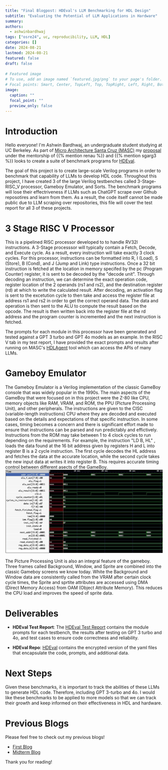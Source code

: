 ```yaml
---
title: "Final Blogpost: HDEval's LLM Benchmarking for HDL Design"
subtitle: "Evaluating the Potential of LLM Applications in Hardware"
summary:
authors: 
  - ashwinbardhwaj
tags: ["osre24", uc, reproducibility, LLM, HDL]
categories: []
date: 2024-08-21
lastmod: 2024-08-21
featured: false
draft: false

# Featured image
# To use, add an image named `featured.jpg/png` to your page's folder.
# Focal points: Smart, Center, TopLeft, Top, TopRight, Left, Right, BottomLeft, Bottom, BottomRight.
image:
  caption: ""
  focal_point: ""
  preview_only: false
---
```

# Introduction

Hello everyone! I'm Ashwin Bardhwaj, an undergraduate student studying at UC Berkeley. As part of [Micro Architecture Santa Cruz (MASC)](/project/osre23/ucsc/livehd) my [proposal](https://drive.google.com/file/d/1Fnr85lqrTs7OBohfHfSZI2K3wZU3zJm0/view?usp=sharing) under the mentorship of {{% mention renau %}} and {{% mention sgarg3 %}} looks to create a suite of benchmark programs for [HDEval](https://github.com/masc-ucsc/hdeval).

The goal of this project is to create large-scale Verilog programs in order to benchmark that capability of LLMs to develop HDL code. Throughout this project, I have created 3 of the large Verilog testbenches called 3-Stage-RISC_V processor, Gameboy Emulator, and Sorts. The benchmark programs will lose their effectriveness if LLMs such as ChatGPT scrape over Github reposotires and learn from them. As a result, the code itself cannot be made public due to LLM scraping over repositories, this file will cover the test report for all 3 of these projects.

# 3 Stage RISC V Processor 
This is a pipelined RISC processor developed to to handle RV32I instructions. A 3-Stage processsor will typically contain a Fetch, Decode, and Execute cycle. As a result, every instruction will take exactly 3 clock cycles. For this processor, instructions can be formatted into R, I (Load), S (Store), B (Cond), and J (Jump and Link) type instructions. Once a 32 bit instruction is fetched at the location in memory specifed by the pc (Program Counter) register, it is sent to be decoded by the "decode unit". Through decoding an instruction, we can determine the exact operation code, register location of the 2 operands (rs1 and rs2), and the destination register (rd) at which to write the calculated result. After decoding, an activation flag is sent to the excetution cycle to then take and access the register file at address rs1 and rs2 in order to get the correct operand data. The data and operation is then sent to the ALU to compute the result based on the opcode. The result is then written back into the register file at the rd address and the program counter is incremented and the next instruction is fetched.

The prompts for each module in this processor have been generated and tested against a GPT 3 turbo and GPT 4o models as an example. In the RISC V tab in my test report, I have provided the exact prompts and results after running on MASC's [HDLAgent](https://github.com/masc-ucsc/hdlagent) tool which can access the APIs of many LLMs.

# Gameboy Emulator
The Gameboy Emulator is a Verilog implementation of the classic GameBoy console that was widely popular in the 1990s. The main aspects of the GameBoy that were focused on in this project were the Z-80 like CPU, memory objects like RAM, VRAM, and ROM, the PPU (Picture Processing Unit), and other peripherals. The instructions are given to the CISC (variable-length instructions) CPU where they are decoded and executed based on the details and expectations of that specific instruction. In some cases, timing becomes a concern and there is significant effort made to ensure that instructions can be parsed and run predictably and effictively. Instructions from the ROM may take between 1 to 4 clock cycles to run depending on the requirements. For example, the instruction "LD B, HL" , loads the data found at the 16 bit address given by registers H and L into register B is a 2 cycle instruction. The first cycle decodes the HL address and fetches the data at the accurate location, while the second cycle takes the new input data at writes it into register B. This requires accurate timing control between different asects of the GameBoy. 
![Gameboy Emulator Top Level Wave File](Gameboy_Wave_File.jpg)

The Picture Processing Unit is also an integral feature of the gameboy. Three frames called Background, Window, and Sprite are combined into the classic Gameboy screens we know today. White the Background and Window data are consistently called from the VRAM after certain clock cycle times, the Sprite and sprtite attributes are accessed using DMA (Direct Memory Access) from OAM (Object Attribute Memory). This reduces the CPU load and improves the speed of sprite data. 

# Deliverables
- **HDEval Test Report**: The [HDEval Test Report](https://docs.google.com/spreadsheets/d/1vDh_k75h0sG8JGRDDZcdBM4AprVcw9l1/edit?usp=sharing&ouid=102173779464961795129&rtpof=true&sd=true) contains the module prompts for each testbench, the results after testing on GPT 3 turbo and 4o, and test cases to ensure code correctness and reliability.

- **HDEval Repo**: [HDEval](https://github.com/masc-ucsc/hdeval) contains the encrypted version of the yaml files that encapsulate the code, prompts, and additional data. 

# Next Steps
Given these benchmarks, it is important to track the abilities of these LLMs to generate HDL code. Therefore, including GPT 3-turbo and 4o. I would like these benchmarks to be applied to more models so that we can track their growth and keep informed on their effectiveness in HDL and hardware.

# Previous Blogs
Please feel free to check out my previous blogs!
- [First Blog](/report/osre24/ucsc/livehd/20240611-ashwinbardhwaj/)
- [Midterm Blog](/report/osre24/ucsc/livehd/20240718-ashwinbardhwaj/)

Thank you for reading!
